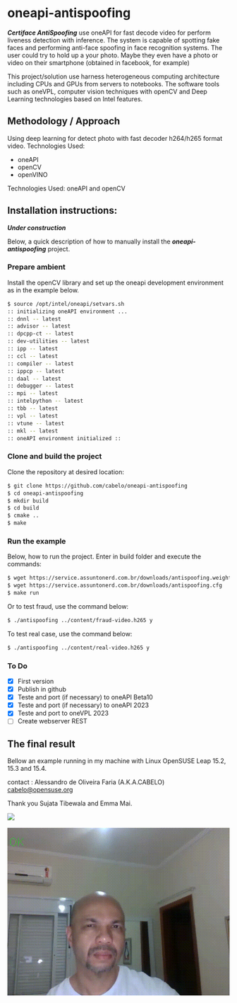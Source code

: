 # oneapi-antispoofing

***Certiface AntiSpoofing*** use oneAPI for fast decode video for perform liveness detection with inference. The system is capable of spotting fake faces and performing anti-face spoofing in face recognition systems.  The user could try to hold up a your photo. Maybe they even have a photo or video on their smartphone (obtained in facebook, for example)

This project/solution use harness heterogeneous computing architecture including CPUs and GPUs from servers to notebooks. The software tools such as oneVPL, computer vision techniques with openCV and Deep Learning technologies based on Intel features.​
​
## Methodology / Approach

Using deep learning for detect photo with fast decoder h264/h265 format video. Technologies Used:
- oneAPI
- openCV
- openVINO

Technologies Used:  oneAPI and openCV

## Installation instructions:

***Under construction***

Below, a quick description of how to manually install the ***oneapi-antispoofing*** project.

### Prepare ambient

Install the openCV library and set up the oneapi development environment as in the example below.

``` bash
$ source /opt/intel/oneapi/setvars.sh 
:: initializing oneAPI environment ...
:: dnnl -- latest
:: advisor -- latest
:: dpcpp-ct -- latest
:: dev-utilities -- latest
:: ipp -- latest
:: ccl -- latest
:: compiler -- latest
:: ippcp -- latest
:: daal -- latest
:: debugger -- latest
:: mpi -- latest
:: intelpython -- latest
:: tbb -- latest
:: vpl -- latest
:: vtune -- latest
:: mkl -- latest
:: oneAPI environment initialized ::

```

### Clone and build the project

Clone the repository at desired location:

``` bash
$ git clone https://github.com/cabelo/oneapi-antispoofing
$ cd oneapi-antispoofing
$ mkdir build
$ cd build
$ cmake ..
$ make

```

### Run the example

Below, how to run the project. Enter in build folder and execute the commands:

``` bash
$ wget https://service.assuntonerd.com.br/downloads/antispoofing.weights
$ wget https://service.assuntonerd.com.br/downloads/antispoofing.cfg
$ make run

```
Or to test fraud, use the command below:

``` bash
$ ./antispoofing ../content/fraud-video.h265 y

```

To test real case, use the command below:

``` bash
$ ./antispoofing ../content/real-video.h265 y

```

### To Do
- [x] First version
- [x] Publish in github
- [x] Teste and port (if necessary) to oneAPI Beta10
- [x] Teste and port (if necessary) to oneAPI 2023
- [x] Teste and port to oneVPL 2023
- [ ] Create webserver REST

## The final result

Bellow an example running in my machine with Linux OpenSUSE Leap 15.2, 15.3 and 15.4.

contact : Alessandro de Oliveira Faria (A.K.A.CABELO) cabelo@opensuse.org

Thank you Sujata Tibewala and Emma Mai.

![](img/fraud.gif)

![](img/ok.gif)

